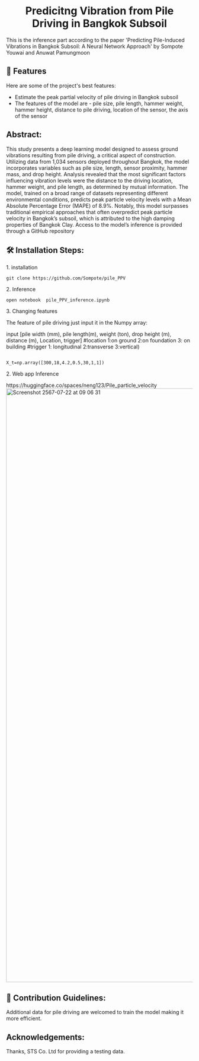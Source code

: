 <h1 align="center" id="title">Predicitng Vibration from Pile Driving in Bangkok Subsoil</h1>

<p id="description">This is the inference part according to the paper 'Predicting Pile-Induced Vibrations in Bangkok Subsoil: A Neural Network Approach' by Sompote Youwai						
and Anuwat Pamungmoon
</p>

  
  
<h2>🧐 Features</h2>

Here are some of the project's best features:

*   Estimate the peak partial velocity of pile driving in Bangkok subsoil
*   The features of the model are - pile size, pile length, hammer weight, hammer height, distance to pile driving, location of the sensor, the axis of the sensor
  
    
<h2>Abstract:</h2>
This study presents a deep learning model designed to assess ground vibrations resulting from pile driving, a critical aspect of construction. Utilizing data from 1,034 sensors deployed throughout Bangkok, the model incorporates variables such as pile size, length, sensor proximity, hammer mass, and drop height. Analysis revealed that the most significant factors influencing vibration levels were the distance to the driving location, hammer weight, and pile length, as determined by mutual information. The model, trained on a broad range of datasets representing different environmental conditions, predicts peak particle velocity levels with a Mean Absolute Percentage Error (MAPE) of 8.9%. Notably, this model surpasses traditional empirical approaches that often overpredict peak particle velocity in Bangkok’s subsoil, which is attributed to the high damping properties of Bangkok Clay. Access to the model’s inference is provided through a GitHub repository



<h2>🛠️ Installation Steps:</h2>

<p>1. installation</p>

```
git clone https://github.com/Sompote/pile_PPV
```

<p>2. Inference</p>

```
open notebook  pile_PPV_inference.ipynb
```

<p>3. Changing features</p>

The feature of pile driving just input it in the Numpy array: 


input [pile width (mm), pile length(m), weight (ton), drop height (m), distance (m), Location, trigger]
#location 1:on ground 2:on foundation 3: on building
#trigger 1: longitudinal 2:transverse 3:vertical)

```

X_t=np.array([300,18,4.2,0.5,30,1,1])
```
<p>2.  Web app Inference</p>
https://huggingface.co/spaces/neng123/Pile_particle_velocity
<img width="1601" alt="Screenshot 2567-07-22 at 09 06 31" src="https://github.com/user-attachments/assets/822c472c-720b-46e0-b420-06efb8a9a6f2">



<h2>🍰 Contribution Guidelines:</h2>

Additional data for pile driving are welcomed to train the model making it more efficient.

<h2>Acknowledgements:</h2>
Thanks, STS Co. Ltd for providing a testing data.
